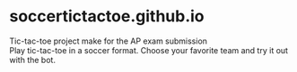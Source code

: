 # soccertictactoe.github.io
Tic-tac-toe project make for the AP exam submission </br>
Play tic-tac-toe in a soccer format. Choose your favorite team and try it out with the bot. 
